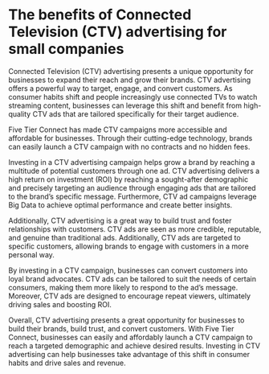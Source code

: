 # The benefits of Connected Television (CTV) advertising for small companies

Connected Television (CTV) advertising presents a unique opportunity for businesses to expand their reach and grow their brands. CTV advertising offers a powerful way to target, engage, and convert customers. As consumer habits shift and people increasingly use connected TVs to watch streaming content, businesses can leverage this shift and benefit from high-quality CTV ads that are tailored specifically for their target audience.

Five Tier Connect has made CTV campaigns more accessible and affordable for businesses. Through their cutting-edge technology, brands can easily launch a CTV campaign with no contracts and no hidden fees.

Investing in a CTV advertising campaign helps grow a brand by reaching a multitude of potential customers through one ad. CTV advertising delivers a high return on investment (ROI) by reaching a sought-after demographic and precisely targeting an audience through engaging ads that are tailored to the brand’s specific message. Furthermore, CTV ad campaigns leverage Big Data to achieve optimal performance and create better insights.

Additionally, CTV advertising is a great way to build trust and foster relationships with customers. CTV ads are seen as more credible, reputable, and genuine than traditional ads. Additionally, CTV ads are targeted to specific customers, allowing brands to engage with customers in a more personal way.

By investing in a CTV campaign, businesses can convert customers into loyal brand advocates. CTV ads can be tailored to suit the needs of certain consumers, making them more likely to respond to the ad’s message. Moreover, CTV ads are designed to encourage repeat viewers, ultimately driving sales and boosting ROI.

Overall, CTV advertising presents a great opportunity for businesses to build their brands, build trust, and convert customers. With Five Tier Connect, businesses can easily and affordably launch a CTV campaign to reach a targeted demographic and achieve desired results. Investing in CTV advertising can help businesses take advantage of this shift in consumer habits and drive sales and revenue.
